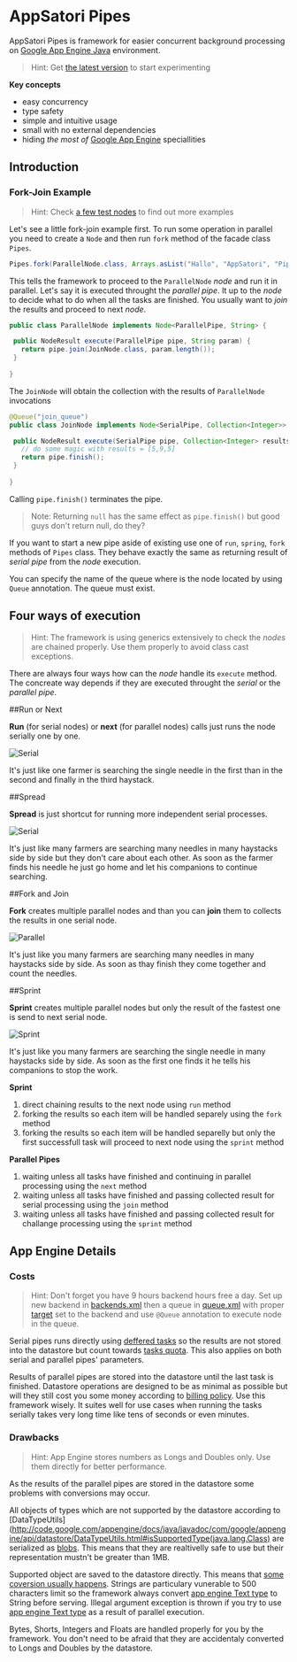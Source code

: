 # AppSatori Pipes

AppSatori Pipes is framework for easier concurrent background processing on 
[Google App Engine Java](http://code.google.com/appengine/docs/java/overview.html)
environment.

> Hint: Get [the latest version](https://github.com/musketyr/appsatori-pipes/downloads)
> to start experimenting


**Key concepts**

  * easy concurrency
  * type safety
  * simple and intuitive usage
  * small with no external dependencies
  * hiding *the most of* [Google App Engine](http://code.google.com/appengine/) speciallities

## Introduction
### Fork-Join Example
> Hint: Check [ a few test nodes](https://github.com/musketyr/appsatori-pipes/tree/master/src/test/java/eu/appsatori/pipes/sample)
> to find out more examples

Let's see a little fork-join example first. To run some operation in parallel you need to create a `Node` 
and then run `fork` method of the facade class `Pipes`.

```java
Pipes.fork(ParallelNode.class, Arrays.asList("Hallo", "AppSatori", "Pipes"));
```

This tells the framework to proceed to the `ParallelNode` *node* and run it in parallel. Let's say
it is executed throught the *parallel pipe*. It up to the *node*
to decide what to do when all the tasks are finished. You usually want to *join* the results 
and proceed to next *node*.


```java
public class ParallelNode implements Node<ParallelPipe, String> {

 public NodeResult execute(ParallelPipe pipe, String param) {
   return pipe.join(JoinNode.class, param.length());
 }
	
}
```

The `JoinNode` will obtain the collection with the results of `ParallelNode` invocations

```java
@Queue("join_queue")
public class JoinNode implements Node<SerialPipe, Collection<Integer>> {

 public NodeResult execute(SerialPipe pipe, Collection<Integer> results) {
   // do some magic with results = [5,9,5]
   return pipe.finish();
 }
  
}
```

Calling `pipe.finish()` terminates the pipe.

> Note: Returning `null` has the same effect as `pipe.finish()` but good guys don't return null, do they?

If you want to start a new pipe aside of existing use one of `run`, `spring`, `fork` methods of `Pipes` class. They behave
exactly the same as returning result of *serial pipe* from the *node* execution.

You can specify the name of the queue where is the node located by using `Queue` annotation. The queue must exist.


## Four ways of execution
> Hint: The framework is using generics extensively to check the *nodes* are chained properly. Use them properly to avoid
> class cast exceptions.


There are always four ways how can the *node* handle its `execute` method. The concreate way depends if they are executed
throught the *serial* or the *parallel pipe*.


##Run or Next

**Run** (for serial nodes) or **next** (for parallel nodes) calls just runs the node serially one by one. 

![Serial](http://klient.appsatori.eu/pipes/haystack-serial-one.png)

It's just like one farmer is searching the single needle in the first than in the second and finally in the third haystack.


##Spread

**Spread** is just shortcut for running more independent serial processes.

![Serial](http://klient.appsatori.eu/pipes/haystack-spread.png)

It's just like many farmers are searching many needles in many haystacks side by side but they don't care about
each other. As soon as the farmer finds his needle he just go home and let his companions to continue searching.


##Fork and Join

**Fork** creates multiple parallel nodes and than you can **join** them to collects the results in one serial node.

![Parallel](http://klient.appsatori.eu/pipes/haystack-parallel.png)

It's just like you many farmers are searching many needles in many haystacks side by side. As soon as thay finish they
come together and count the needles.


##Sprint

**Sprint** creates multiple parallel nodes but only the result of the fastest one is send to next serial node.

![Sprint](http://klient.appsatori.eu/pipes/haystack-sprint.png)

It's just like you many farmers are searching the single needle in many haystacks side by side. As soon as the first one
finds it he tells his companions to stop the work.



**Sprint**

1. direct chaining results to the next node using `run` method
2. forking the results so each item will be handled separely using the `fork` method
3. forking the results so each item will be handled separelly but only the first successfull task will proceed to next node using the `sprint` method
  

**Parallel Pipes**

1. waiting unless all tasks have finished and continuing in parallel processing using the `next` method
2. waiting unless all tasks have finished and passing collected result for serial processing using the `join` method
3. waiting unless all tasks have finished and passing collected result for challange processing using the `sprint` method


## App Engine Details

### Costs

> Hint: Don't forget you have 9 hours backend hours free a day. Set up new backend in [backends.xml](http://code.google.com/appengine/docs/java/config/backends.html)
> then a queue in [queue.xml](http://code.google.com/appengine/docs/java/config/queue.html) 
> with proper [target](http://code.google.com/appengine/docs/java/config/queue.html#target)
> set to the backend and use `@Queue` annotation to execute node in the queue.

Serial pipes runs directly using
[deffered tasks](http://code.google.com/appengine/docs/java/javadoc/com/google/appengine/api/taskqueue/DeferredTask.html)
so the results are not stored into the datastore but count towards 
[tasks quota](http://code.google.com/appengine/docs/quotas.html#Task_Queue). This also applies on both
serial and parallel pipes' parameters. 

Results of parallel pipes are stored into
the datastore until the last task is finished. Datastore operations are designed to be as minimal as possible but 
will they still cost you some money according to
[billing policy](http://code.google.com/appengine/docs/billing.html). Use this framework wisely. It suites well 
for use cases when running the tasks serially takes very long time like tens of seconds or even minutes.

### Drawbacks
> Hint: App Engine stores numbers as Longs and Doubles only. Use them directly for better performance. 

As the results of the parallel pipes are stored in the datastore some problems with conversions may occur. 

All objects of types which are not supported by the datastore according to
[DataTypeUtils](http://code.google.com/appengine/docs/java/javadoc/com/google/appengine/api/datastore/DataTypeUtils.html#isSupportedType(java.lang.Class)
are serialized as [blobs](http://code.google.com/appengine/docs/java/javadoc/com/google/appengine/api/datastore/Blob.html).
This means that they are realtivelly safe to use but their representation mustn't be greater than 1MB.

Supported object are saved to the datastore directly. This means that 
[some coversion usually happens](http://code.google.com/appengine/docs/java/datastore/entities.html#Properties_and_Value_Types).
Strings are particulary vunerable to 500 characters limit so the framework always convert [app engine Text type](http://code.google.com/appengine/docs/java/javadoc/com/google/appengine/api/datastore/Text.html) 
to String before serving. Illegal argument exception is thrown if you try to use 
[app engine Text type](http://code.google.com/appengine/docs/java/javadoc/com/google/appengine/api/datastore/Text.html)
as a result of parallel execution.

Bytes, Shorts, Integers and Floats are handled properly for you by the framework. You don't need to be afraid that they are accidentaly
converted to Longs and Doubles by the datastore.





